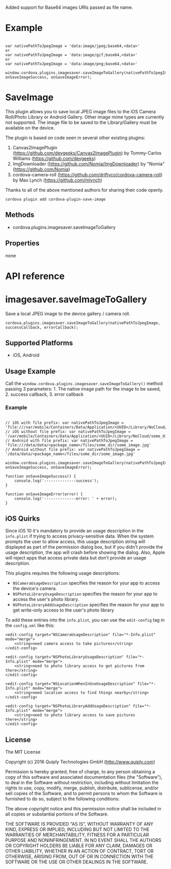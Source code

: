 Added support for Base64 images URIs passed as file name.

Example
======


```

var nativePathToJpegImage = 'data:image/jpeg;base64,<data>'
or
var nativePathToJpegImage = 'data:image/gif;base64,<data>'
or
var nativePathToJpegImage = 'data:image/png;base64,<data>'

window.cordova.plugins.imagesaver.saveImageToGallery(nativePathToJpegImage, onSaveImageSuccess, onSaveImageError);

```


SaveImage
======

This plugin allows you to save local JPEG image files to the iOS Camera Roll/Photo Library or Android Gallery. Other image mime types are currently not supported.
The image file to be saved to the Library/Gallery must be available on the device.

The plugin is based on code seen in several other existing plugins:

1. Canvas2ImagePlugin (https://github.com/devgeeks/Canvas2ImagePlugin) by Tommy-Carlos Williams (https://github.com/devgeeks)
2. ImgDownloader (https://github.com/Nomia/ImgDownloader) by "Nomia" (https://github.com/Nomia)
3. cordova-camera-roll (https://github.com/driftyco/cordova-camera-roll) by Max Lynch (https://github.com/mlynch)

Thanks to all of the above mentioned authors for sharing their code openly.

    cordova plugin add cordova-plugin-save-image

Methods
-------

- cordova.plugins.imagesaver.saveImageToGallery

Properties
--------

none

# API reference

imagesaver.saveImageToGallery
===========================================

Save a local JPEG image to the device gallery / camera roll.

    cordova.plugins.imagesaver.saveImageToGallery(nativePathToJpegImage, successCallback, errorCallback);

Supported Platforms
-------------------

- iOS, Android

Usage Example
--------------

Call the `window.cordova.plugins.imagesaver.saveImageToGallery()` method passing 3 parameters: 1. The native image path for the image to be saved, 2. success callback, 3. error callback

### Example
```

// iOS with file prefix: var nativePathToJpegImage = 'file:///var/mobile/Containers/Data/Application/<UUID>/Library/NoCloud/some_dir/some_image.jpg'
// iOS without file prefix: var nativePathToJpegImage = '/var/mobile/Containers/Data/Application/<UUID>/Library/NoCloud/some_dir/some_image.jpg'
// Android with file prefix: var nativePathToJpegImage = 'file:///data/data/<package_name>/files/some_dir/some_image.jpg'
// Android without file prefix: var nativePathToJpegImage = '/data/data/<package_name>/files/some_dir/some_image.jpg'

window.cordova.plugins.imagesaver.saveImageToGallery(nativePathToJpegImage, onSaveImageSuccess, onSaveImageError);
                                            
function onSaveImageSuccess() {
    console.log('--------------success');
}
                                            
function onSaveImageError(error) {
    console.log('--------------error: ' + error);
}
```

## iOS Quirks

Since iOS 10 it's mandatory to provide an usage description in the `info.plist` if trying to access privacy-sensitive data. When the system prompts the user to allow access, this usage description string will displayed as part of the permission dialog box, but if you didn't provide the usage description, the app will crash before showing the dialog. Also, Apple will reject apps that access private data but don't provide an usage description.

This plugins requires the following usage descriptions:

- `NSCameraUsageDescription` specifies the reason for your app to access the device's camera.
- `NSPhotoLibraryUsageDescription` specifies the reason for your app to access the user's photo library.
- `NSPhotoLibraryAddUsageDescription` specifies the reason for your app to get write-only access to the user's photo library

To add these entries into the `info.plist`, you can use the `edit-config` tag in the `config.xml` like this:

```
<edit-config target="NSCameraUsageDescription" file="*-Info.plist" mode="merge">
    <string>need camera access to take pictures</string>
</edit-config>
```

```
<edit-config target="NSPhotoLibraryUsageDescription" file="*-Info.plist" mode="merge">
    <string>need to photo library access to get pictures from there</string>
</edit-config>
```

```
<edit-config target="NSLocationWhenInUseUsageDescription" file="*-Info.plist" mode="merge">
    <string>need location access to find things nearby</string>
</edit-config>
```

```
<edit-config target="NSPhotoLibraryAddUsageDescription" file="*-Info.plist" mode="merge">
    <string>need to photo library access to save pictures there</string>
</edit-config>
```


## License

The MIT License

Copyright (c) 2016 Quiply Technologies GmbH (http://www.quiply.com)

Permission is hereby granted, free of charge, to any person obtaining a copy of this software and associated documentation files (the "Software"), to deal in the Software without restriction, including without limitation the rights to use, copy, modify, merge, publish, distribute, sublicense, and/or sell copies of the Software, and to permit persons to whom the Software is furnished to do so, subject to the following conditions:

The above copyright notice and this permission notice shall be included in all copies or substantial portions of the Software.

THE SOFTWARE IS PROVIDED "AS IS", WITHOUT WARRANTY OF ANY KIND, EXPRESS OR IMPLIED, INCLUDING BUT NOT LIMITED TO THE WARRANTIES OF MERCHANTABILITY, FITNESS FOR A PARTICULAR PURPOSE AND NONINFRINGEMENT. IN NO EVENT SHALL THE AUTHORS OR COPYRIGHT HOLDERS BE LIABLE FOR ANY CLAIM, DAMAGES OR OTHER LIABILITY, WHETHER IN AN ACTION OF CONTRACT, TORT OR OTHERWISE, ARISING FROM, OUT OF OR IN CONNECTION WITH THE SOFTWARE OR THE USE OR OTHER DEALINGS IN THE SOFTWARE.
